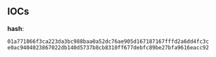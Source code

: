 
## IOCs

__hash__:

```text
01a771866f3ca223da3bc988baa0a52dc76ae905d167187167fffd2a6dd4fc3c
e0ac9404023867022db140d5737b8cb8310ff677debfc89be27bfa9616eacc92
```